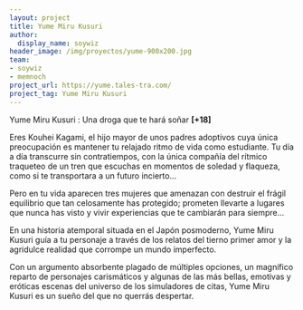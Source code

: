 ```yaml
---
layout: project
title: Yume Miru Kusuri
author:
  display_name: soywiz
header_image: /img/proyectos/yume-900x200.jpg
team:
- soywiz
- memnoch
project_url: https://yume.tales-tra.com/
project_tag: Yume Miru Kusuri
---
```

Yume Miru Kusuri : Una droga que te hará soñar **[+18]**

Eres Kouhei Kagami, el hijo mayor de unos padres adoptivos cuya única preocupación es mantener tu relajado ritmo de vida como estudiante.
Tu día a día transcurre sin contratiempos, con la única compañía del rítmico traqueteo de un tren que escuchas en momentos de soledad y flaqueza, como si te transportara a un futuro incierto...

Pero en tu vida aparecen tres mujeres que amenazan con destruir el frágil equilibrio que tan celosamente has protegido; prometen llevarte a lugares que nunca has visto y vivir experiencias que te cambiarán para siempre...

En una historia atemporal situada en el Japón posmoderno, Yume Miru Kusuri guía a tu personaje a través de los relatos del tierno primer amor y la agridulce realidad que corrompe un mundo imperfecto.

Con un argumento absorbente plagado de múltiples opciones, un magnífico reparto de personajes carismáticos y algunas de las más bellas, emotivas y eróticas escenas del universo de los simuladores de citas, Yume Miru Kusuri es un sueño del que no querrás despertar.